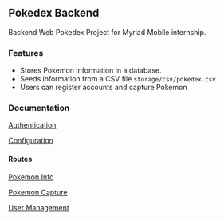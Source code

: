 ## Pokedex Backend

Backend Web Pokedex Project for Myriad Mobile internship.

### Features

* Stores Pokemon information in a database.
* Seeds information from a CSV file `storage/csv/pokedex.csv`
* Users can register accounts and capture Pokemon

### Documentation

[Authentication](github.com/bradenrayhorn/pokedex-backend/wiki/authentication)

[Configuration](github.com/bradenrayhorn/pokedex-backend/wiki/configuration)

#### Routes

[Pokemon Info](github.com/bradenrayhorn/pokedex-backend/wiki/pokemon)

[Pokemon Capture](github.com/bradenrayhorn/pokedex-backend/wiki/pokemon-capture)

[User Management](github.com/bradenrayhorn/pokedex-backend/wiki/user-management)
